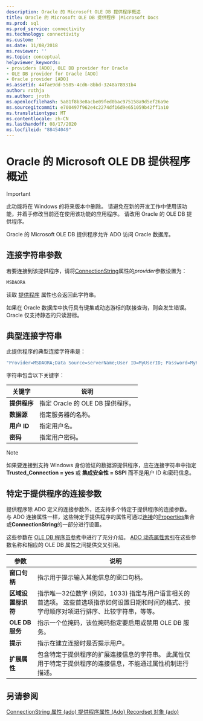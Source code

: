 ```yaml
---
description: Oracle 的 Microsoft OLE DB 提供程序概述
title: Oracle 的 Microsoft OLE DB 提供程序 |Microsoft Docs
ms.prod: sql
ms.prod_service: connectivity
ms.technology: connectivity
ms.custom: ''
ms.date: 11/08/2018
ms.reviewer: ''
ms.topic: conceptual
helpviewer_keywords:
- providers [ADO], OLE DB provider for Oracle
- OLE DB provider for Oracle [ADO]
- Oracle provider [ADO]
ms.assetid: 44fae9dd-5585-4cd6-8bbd-3248a78931b4
author: rothja
ms.author: jroth
ms.openlocfilehash: 5a81f8b3e8acbe09fed0bac975158a9d5ef26a9e
ms.sourcegitcommit: e700497f962e4c2274df16d9e651059b42ff1a10
ms.translationtype: MT
ms.contentlocale: zh-CN
ms.lasthandoff: 08/17/2020
ms.locfileid: "88454049"
---
```

# <a name="microsoft-ole-db-provider-for-oracle-overview"></a>Oracle 的 Microsoft OLE DB 提供程序概述
> [!IMPORTANT]
>  此功能将在 Windows 的将来版本中删除。 请避免在新的开发工作中使用该功能，并着手修改当前还在使用该功能的应用程序。 请改用 Oracle 的 OLE DB 提供程序。

 Oracle 的 Microsoft OLE DB 提供程序允许 ADO 访问 Oracle 数据库。

## <a name="connection-string-parameters"></a>连接字符串参数
 若要连接到该提供程序，请将[ConnectionString](../../../ado/reference/ado-api/connectionstring-property-ado.md)属性的*provider*参数设置为：

```vb
MSDAORA
```

 读取 [提供程序](../../../ado/reference/ado-api/provider-property-ado.md) 属性也会返回此字符串。

 如果在 Oracle 数据库中执行具有键集或动态游标的联接查询，则会发生错误。 Oracle 仅支持静态的只读游标。

## <a name="typical-connection-string"></a>典型连接字符串
 此提供程序的典型连接字符串是：

```vb
"Provider=MSDAORA;Data Source=serverName;User ID=MyUserID; Password=MyPassword;"
```

 字符串包含以下关键字：

|关键字|说明|
|-------------|-----------------|
|**提供程序**|指定 Oracle 的 OLE DB 提供程序。|
|**数据源**|指定服务器的名称。|
|**用户 ID**|指定用户名。|
|**密码**|指定用户密码。|

> [!NOTE]
>  如果要连接到支持 Windows 身份验证的数据源提供程序，应在连接字符串中指定 **Trusted_Connection = yes** 或 **集成安全性 = SSPI** 而不是用户 ID 和密码信息。

## <a name="provider-specific-connection-parameters"></a>特定于提供程序的连接参数
 提供程序除 ADO 定义的连接参数外，还支持多个特定于提供程序的连接参数。 与 ADO 连接属性一样，这些特定于提供程序的属性可通过[连接](../../../ado/reference/ado-api/connection-object-ado.md)的[Properties](../../../ado/reference/ado-api/properties-collection-ado.md)集合或**ConnectionString**的一部分进行设置。

 这些参数在 [OLE DB 程序员参考](https://msdn.microsoft.com/3c5e2dd5-35e5-4a93-ac3a-3818bb43bbf8)中进行了充分介绍。 [ADO 动态属性索引](../../../ado/reference/ado-api/ado-dynamic-property-index.md)在这些参数名称和相应的 OLE DB 属性之间提供交叉引用。

|参数|说明|
|---------------|-----------------|
|**窗口句柄**|指示用于提示输入其他信息的窗口句柄。|
|**区域设置标识符**|指示唯一32位数字 (例如，1033) 指定与用户语言相关的首选项。 这些首选项指示如何设置日期和时间的格式、按字母顺序对项进行排序、比较字符串，等等。|
|**OLE DB 服务**|指示一个位掩码，该位掩码指定要启用或禁用 OLE DB 服务。|
|**提示**|指示在建立连接时是否提示用户。|
|**扩展属性**|包含特定于提供程序的扩展连接信息的字符串。 此属性仅用于特定于提供程序的连接信息，不能通过属性机制进行描述。|

## <a name="see-also"></a>另请参阅
 [ConnectionString 属性 (ado) ](../../../ado/reference/ado-api/connectionstring-property-ado.md) [提供程序属性 (Ado) ](../../../ado/reference/ado-api/provider-property-ado.md) [Recordset 对象 (ado) ](../../../ado/reference/ado-api/recordset-object-ado.md)
